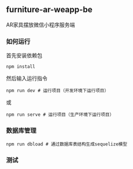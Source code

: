 ## furniture-ar-weapp-be

AR家具摆放微信小程序服务端

### 如何运行

首先安装依赖包
```
npm install
```

然后输入运行指令

```
npm run dev # 运行项目（开发环境下运行项目）
```
或
```
npm run serve # 运行项目（生产环境下运行项目）
```

### 数据库管理

```
npm run dbload # 通过数据库表结构生成sequelize模型
```

### 测试
